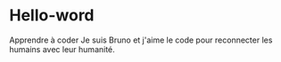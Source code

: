 # Hello-word
Apprendre à coder
Je suis Bruno et j'aime le code pour reconnecter les humains avec leur humanité.
